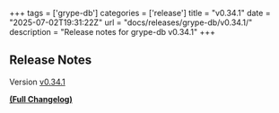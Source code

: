 +++
tags = ['grype-db']
categories = ['release']
title = "v0.34.1"
date = "2025-07-02T19:31:22Z"
url = "docs/releases/grype-db/v0.34.1/"
description = "Release notes for grype-db v0.34.1"
+++

## Release Notes

Version [v0.34.1](https://github.com/anchore/grype-db/releases/tag/v0.34.1)

**[(Full Changelog)](https://github.com/anchore/grype-db/compare/v0.34.0...v0.34.1)**
